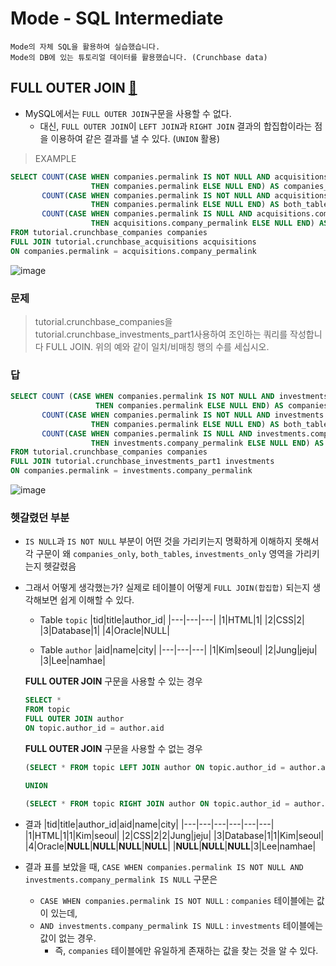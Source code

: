 # Mode - SQL Intermediate
```
Mode의 자체 SQL을 활용하여 실습했습니다.
Mode의 DB에 있는 튜토리얼 데이터를 활용했습니다. (Crunchbase data)
```
## FULL OUTER JOIN [🔗](https://mode.com/sql-tutorial/sql-full-outer-join/)
- MySQL에서는 `FULL OUTER JOIN`구문을 사용할 수 없다. 
  - 대신, 
    `FULL OUTER JOIN`이 `LEFT JOIN`과 `RIGHT JOIN` 결과의 합집합이라는 점을 이용하여 같은 결과를 낼 수 있다. (`UNION` 활용)

> EXAMPLE
```SQL
SELECT COUNT(CASE WHEN companies.permalink IS NOT NULL AND acquisitions.company_permalink IS NULL
                  THEN companies.permalink ELSE NULL END) AS companies_only,
       COUNT(CASE WHEN companies.permalink IS NOT NULL AND acquisitions.company_permalink IS NOT NULL
                  THEN companies.permalink ELSE NULL END) AS both_tables,
       COUNT(CASE WHEN companies.permalink IS NULL AND acquisitions.company_permalink IS NOT NULL
                  THEN acquisitions.company_permalink ELSE NULL END) AS acquisitions_only
FROM tutorial.crunchbase_companies companies
FULL JOIN tutorial.crunchbase_acquisitions acquisitions
ON companies.permalink = acquisitions.company_permalink
```
![image](https://user-images.githubusercontent.com/74661937/150099845-2e2a2192-3a06-4120-8149-9be9b42e3e96.png)


### 문제
> tutorial.crunchbase_companies을 tutorial.crunchbase_investments_part1사용하여 조인하는 쿼리를 작성합니다 FULL JOIN. 위의 예와 같이 일치/비매칭 행의 수를 세십시오.

### 답
```SQL
SELECT COUNT (CASE WHEN companies.permalink IS NOT NULL AND investments.company_permalink IS NULL
                   THEN companies.permalink ELSE NULL END) AS companies_only,
       COUNT(CASE WHEN companies.permalink IS NOT NULL AND investments.company_permalink IS NOT NULL
                  THEN companies.permalink ELSE NULL END) AS both_tables,
       COUNT(CASE WHEN companies.permalink IS NULL AND investments.company_permalink IS NOT NULL
                  THEN investments.company_permalink ELSE NULL END) AS investments_only
FROM tutorial.crunchbase_companies companies
FULL JOIN tutorial.crunchbase_investments_part1 investments
ON companies.permalink = investments.company_permalink
```
![image](https://user-images.githubusercontent.com/74661937/150099374-5cb0e0da-fc57-4967-9c5d-0f373810c084.png)


### 헷갈렸던 부분
- `IS NULL`과 `IS NOT NULL` 부분이 어떤 것을 가리키는지 명확하게 이해하지 못해서 각 구문이 왜 `companies_only`, `both_tables`, `investments_only` 영역을 가리키는지 헷갈렸음
- 그래서 어떻게 생각했는가? 실제로 테이블이 어떻게 `FULL JOIN(합집합)` 되는지 생각해보면 쉽게 이해할 수 있다.
  - Table `topic`
    |tid|title|author_id|
    |---|---|---|
    |1|HTML|1|
    |2|CSS|2|
    |3|Database|1|
    |4|Oracle|NULL|
  
  - Table `author`
    |aid|name|city|
    |---|---|---|
    |1|Kim|seoul|
    |2|Jung|jeju|
    |3|Lee|namhae|
    
  **FULL OUTER JOIN** 구문을 사용할 수 있는 경우
  ```sql
  SELECT *
  FROM topic
  FULL OUTER JOIN author
  ON topic.author_id = author.aid
  ```
  
  **FULL OUTER JOIN** 구문을 사용할 수 없는 경우
  ```SQL
  (SELECT * FROM topic LEFT JOIN author ON topic.author_id = author.aid)
  
  UNION
  
  (SELECT * FROM topic RIGHT JOIN author ON topic.author_id = author.id)
  ```
  
- 결과
  |tid|title|author_id|aid|name|city|
  |---|---|---|---|---|---|
  |1|HTML|1|1|Kim|seoul|
  |2|CSS|2|2|Jung|jeju|
  |3|Database|1|1|Kim|seoul|
  |4|Oracle|**NULL**|**NULL**|**NULL**|**NULL**|
  |**NULL**|**NULL**|**NULL**|3|Lee|namhae|
  
- 결과 표를 보았을 때, `CASE WHEN companies.permalink IS NOT NULL AND investments.company_permalink IS NULL` 구문은
  - `CASE WHEN companies.permalink IS NOT NULL` : `companies` 테이블에는 값이 있는데, 
  - `AND investments.company_permalink IS NULL` : `investments` 테이블에는 값이 없는 경우.
    - 즉, `companies` 테이블에만 유일하게 존재하는 값을 찾는 것을 알 수 있다.
  
  
  
  
